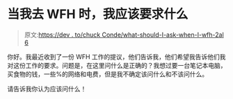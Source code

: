 # 当我去 WFH 时，我应该要求什么

> 原文:[https://dev . to/chuck Conde/what-should-I-ask-when-I-wfh-2al 6](https://dev.to/chuckconde/what-should-i-ask-for-when-i-wfh-2al6)

你好。我最近收到了一份 WFH 工作的提议，他们告诉我，他们希望我告诉他们我对这份工作的要求。问题是，在这里问什么是正确的？我想过要一台笔记本电脑，买食物的钱，一些%的网络和电费，但是我不确定该问什么和不该问什么。

请告诉我你认为应该问什么！